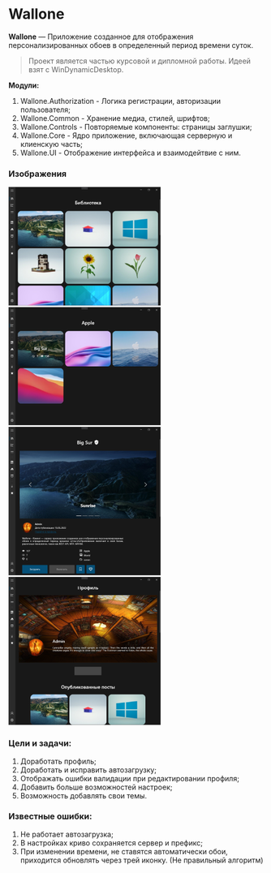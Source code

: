 # Wallone

**Wallone** — Приложение созданное для отображения персонализированных обоев в определенный период времени суток.

> Проект является частью курсовой и дипломной работы. Идеей взят с WinDynamicDesktop.

**Модули:**
1. Wallone.Authorization - Логика регистрации, авторизации пользователя;
2. Wallone.Common - Хранение медиа, стилей, шрифтов;
3. Wallone.Controls - Повторяемые компоненты: страницы заглушки;
4. Wallone.Core - Ядро приложение, включающая серверную и клиенскую часть;
5. Wallone.UI - Отображение интерфейса и взаимодейтвие с ним.

### Изображения

<img src="images/gallery.png" width="300">
<img src="images/galleryBrands.png" width="300">
<img src="images/singlePage.png" width="300">
<img src="images/Profile.png" width="300">

### Цели и задачи:
1. Доработать профиль;
2. Доработать и исправить автозагрузку;
3. Отображать ошибки валидации при редактировании профиля;
4. Добавить больше возможностей настроек;
5. Возможность добавлять свои темы.

### Известные ошибки:
1. Не работает автозагрузка;
2. В настройках криво сохраняется сервер и префикс;
3. При изменении времени, не ставятся автоматически обои, приходится обновлять через трей иконку. (Не правильный алгоритм)
